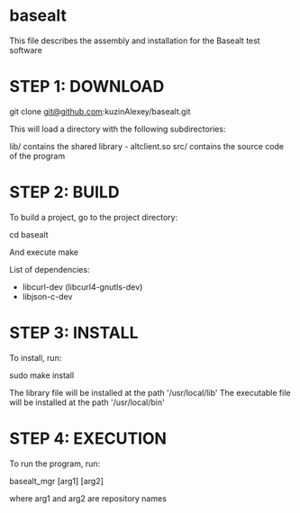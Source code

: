 # basealt

This file describes the assembly and installation for the Basealt test software

STEP 1: DOWNLOAD
================

git clone git@github.com:kuzinAlexey/basealt.git

This will load a directory with the following subdirectories:

lib/    contains the shared library - altclient.so
src/    contains the source code of the program

STEP 2: BUILD
==========================

To build a project, go to the project directory:

cd basealt

And execute make

List of dependencies:
- libcurl-dev (libcurl4-gnutls-dev)
- libjson-c-dev


STEP 3: INSTALL
===============

To install, run:

sudo make install

The library file will be installed at the path '/usr/local/lib'
The executable file will be installed at the path '/usr/local/bin'


STEP 4: EXECUTION
=========================

To run the program, run:

basealt_mgr [arg1] [arg2]

where arg1 and arg2 are repository names


